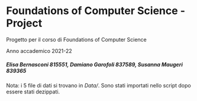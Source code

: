 # Foundations of Computer Science - Project

Progetto per il corso di Foundations of Computer Science

Anno accademico 2021-22

##### Elisa Bernasconi 815551, Damiano Garofoli 837589, Susanna Maugeri 839365

Nota: i 5 file di dati si trovano in _Data/_. Sono stati importati nello script dopo essere stati dezippati.
